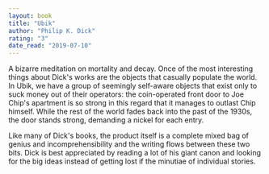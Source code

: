 ```yaml
---
layout: book
title: "Ubik"
author: "Philip K. Dick"
rating: "3"
date_read: "2019-07-10"
---
```


A bizarre meditation on mortality and decay. Once of the most interesting things
about Dick's works are the objects that casually populate the world. In Ubik,
we have a group of seemingly self-aware objects that exist only to suck money
out of their operators: the coin-operated front door to Joe Chip's apartment is
so strong in this regard that it manages to outlast Chip himself. While the rest
of the world fades back into the past of the 1930s, the door stands strong,
demanding a nickel for each entry.

Like many of Dick's books, the product itself is a complete mixed bag of genius
and incomprehensibility and the writing flows between these two bits. Dick is
best appreciated by reading a lot of his giant canon and looking for the big
ideas instead of getting lost if the minutiae of individual stories.

